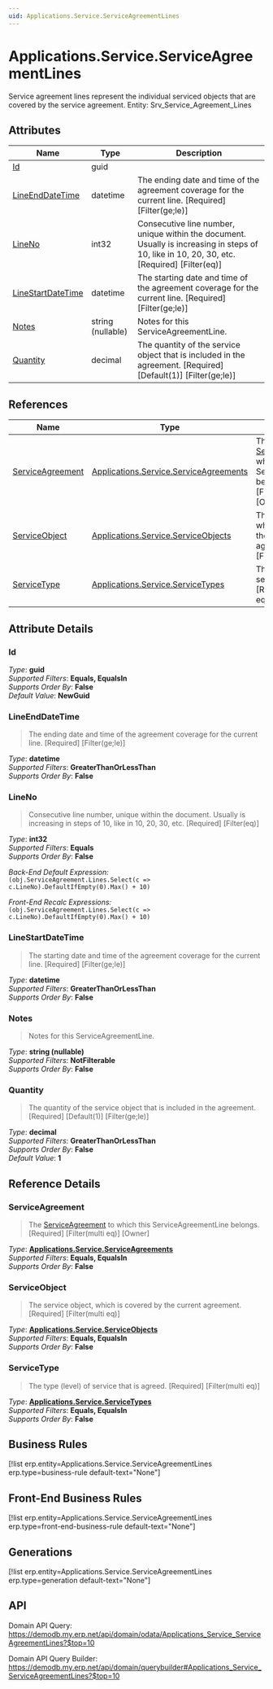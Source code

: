 ```yaml
---
uid: Applications.Service.ServiceAgreementLines
---
```

# Applications.Service.ServiceAgreementLines

Service agreement lines represent the individual serviced objects that are covered by the service agreement. Entity: Srv_Service_Agreement_Lines

## Attributes

| Name | Type | Description |
| ---- | ---- | --- |
| [Id](Applications.Service.ServiceAgreementLines.md#Id) | guid |  
| [LineEndDateTime](Applications.Service.ServiceAgreementLines.md#LineEndDateTime) | datetime | The ending date and time of the agreement coverage for the current line. [Required] [Filter(ge;le)] 
| [LineNo](Applications.Service.ServiceAgreementLines.md#LineNo) | int32 | Consecutive line number, unique within the document. Usually is increasing in steps of 10, like in 10, 20, 30, etc. [Required] [Filter(eq)] 
| [LineStartDateTime](Applications.Service.ServiceAgreementLines.md#LineStartDateTime) | datetime | The starting date and time of the agreement coverage for the current line. [Required] [Filter(ge;le)] 
| [Notes](Applications.Service.ServiceAgreementLines.md#Notes) | string (nullable) | Notes for this ServiceAgreementLine. 
| [Quantity](Applications.Service.ServiceAgreementLines.md#Quantity) | decimal | The quantity of the service object that is included in the agreement. [Required] [Default(1)] [Filter(ge;le)] 

## References

| Name | Type | Description |
| ---- | ---- | --- |
| [ServiceAgreement](Applications.Service.ServiceAgreementLines.md#ServiceAgreement) | [Applications.Service.ServiceAgreements](Applications.Service.ServiceAgreements.md) | The [ServiceAgreement](Applications.Service.ServiceAgreementLines.md#ServiceAgreement) to which this ServiceAgreementLine belongs. [Required] [Filter(multi eq)] [Owner] |
| [ServiceObject](Applications.Service.ServiceAgreementLines.md#ServiceObject) | [Applications.Service.ServiceObjects](Applications.Service.ServiceObjects.md) | The service object, which is covered by the current agreement. [Required] [Filter(multi eq)] |
| [ServiceType](Applications.Service.ServiceAgreementLines.md#ServiceType) | [Applications.Service.ServiceTypes](Applications.Service.ServiceTypes.md) | The type (level) of service that is agreed. [Required] [Filter(multi eq)] |


## Attribute Details

### Id

_Type_: **guid**  
_Supported Filters_: **Equals, EqualsIn**  
_Supports Order By_: **False**  
_Default Value_: **NewGuid**  

### LineEndDateTime

> The ending date and time of the agreement coverage for the current line. [Required] [Filter(ge;le)]

_Type_: **datetime**  
_Supported Filters_: **GreaterThanOrLessThan**  
_Supports Order By_: **False**  

### LineNo

> Consecutive line number, unique within the document. Usually is increasing in steps of 10, like in 10, 20, 30, etc. [Required] [Filter(eq)]

_Type_: **int32**  
_Supported Filters_: **Equals**  
_Supports Order By_: **False**  

_Back-End Default Expression:_  
`(obj.ServiceAgreement.Lines.Select(c => c.LineNo).DefaultIfEmpty(0).Max() + 10)`

_Front-End Recalc Expressions:_  
`(obj.ServiceAgreement.Lines.Select(c => c.LineNo).DefaultIfEmpty(0).Max() + 10)`
### LineStartDateTime

> The starting date and time of the agreement coverage for the current line. [Required] [Filter(ge;le)]

_Type_: **datetime**  
_Supported Filters_: **GreaterThanOrLessThan**  
_Supports Order By_: **False**  

### Notes

> Notes for this ServiceAgreementLine.

_Type_: **string (nullable)**  
_Supported Filters_: **NotFilterable**  
_Supports Order By_: **False**  

### Quantity

> The quantity of the service object that is included in the agreement. [Required] [Default(1)] [Filter(ge;le)]

_Type_: **decimal**  
_Supported Filters_: **GreaterThanOrLessThan**  
_Supports Order By_: **False**  
_Default Value_: **1**  


## Reference Details

### ServiceAgreement

> The [ServiceAgreement](Applications.Service.ServiceAgreementLines.md#ServiceAgreement) to which this ServiceAgreementLine belongs. [Required] [Filter(multi eq)] [Owner]

_Type_: **[Applications.Service.ServiceAgreements](Applications.Service.ServiceAgreements.md)**  
_Supported Filters_: **Equals, EqualsIn**  
_Supports Order By_: **False**  

### ServiceObject

> The service object, which is covered by the current agreement. [Required] [Filter(multi eq)]

_Type_: **[Applications.Service.ServiceObjects](Applications.Service.ServiceObjects.md)**  
_Supported Filters_: **Equals, EqualsIn**  
_Supports Order By_: **False**  

### ServiceType

> The type (level) of service that is agreed. [Required] [Filter(multi eq)]

_Type_: **[Applications.Service.ServiceTypes](Applications.Service.ServiceTypes.md)**  
_Supported Filters_: **Equals, EqualsIn**  
_Supports Order By_: **False**  



## Business Rules

[!list erp.entity=Applications.Service.ServiceAgreementLines erp.type=business-rule default-text="None"]

## Front-End Business Rules

[!list erp.entity=Applications.Service.ServiceAgreementLines erp.type=front-end-business-rule default-text="None"]

## Generations

[!list erp.entity=Applications.Service.ServiceAgreementLines erp.type=generation default-text="None"]

## API

Domain API Query:
<https://demodb.my.erp.net/api/domain/odata/Applications_Service_ServiceAgreementLines?$top=10>

Domain API Query Builder:
<https://demodb.my.erp.net/api/domain/querybuilder#Applications_Service_ServiceAgreementLines?$top=10>

